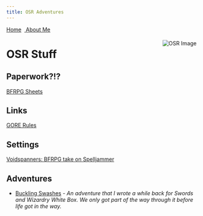 ```yaml
---
title: OSR Adventures
---
```

<link rel="stylesheet" href="https://use.fontawesome.com/releases/v5.8.2/css/all.css" integrity="sha384-oS3vJWv+0UjzBfQzYUhtDYW+Pj2yciDJxpsK1OYPAYjqT085Qq/1cq5FLXAZQ7Ay" crossorigin="anonymous">
<style> .sideimg {float:right; margin: 5px;}</style>
<a href="/jasongames"><i class="fas fa-home"></i> Home</a> &nbsp;<a href="/"><i class="fas fa-user-circle"></i> About Me</a>

<span class="sideimg">![OSR Image](https://www.basicfantasy.org/images/bf1-cover-small.png)</span>


# OSR Stuff
## Paperwork?!?
[BFRPG Sheets](https://www.basicfantasy.org/downloads.html#download-standardsheet)

## Links
[GORE Rules](https://www.drivethrurpg.com/product_info.php?src=2077&products_id=28521&)

## Settings
[Voidspanners: BFRPG take on Spelljammer](https://www.basicfantasy.org/showcase.cgi?sid=110)

## Adventures
- [Buckling Swashes](https://docs.google.com/document/d/1X3gxf10pw75Uzv7lCd7F9d9KSZH3snPWybJ6pz-5qGc/edit?usp=sharing) - *An adventure that I wrote a while back for Swords and Wizardry White Box. We only got part of the way through it before life got in the way.*
